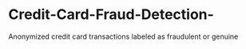 # Credit-Card-Fraud-Detection-
Anonymized credit card transactions labeled as fraudulent or genuine
